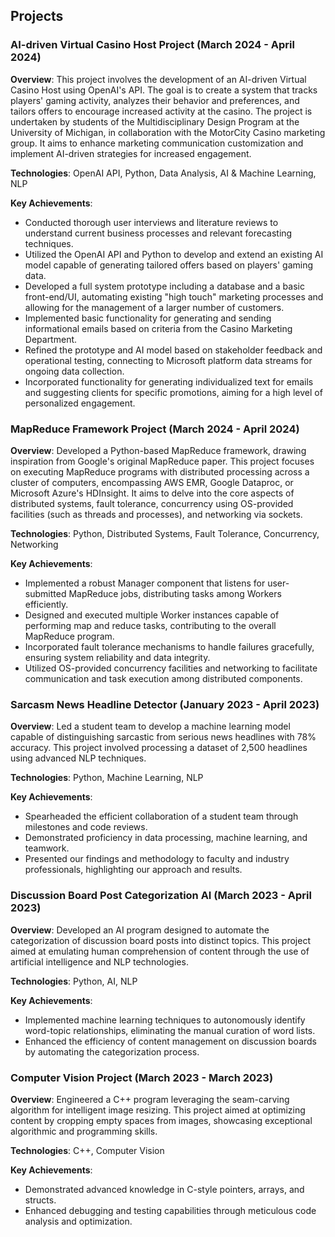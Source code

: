 ## Projects



### AI-driven Virtual Casino Host Project (March 2024 - April 2024)

**Overview**: This project involves the development of an AI-driven Virtual Casino Host using OpenAI's API. The goal is to create a system that tracks players' gaming activity, analyzes their behavior and preferences, and tailors offers to encourage increased activity at the casino. The project is undertaken by students of the Multidisciplinary Design Program at the University of Michigan, in collaboration with the MotorCity Casino marketing group. It aims to enhance marketing communication customization and implement AI-driven strategies for increased engagement.

**Technologies**: OpenAI API, Python, Data Analysis, AI & Machine Learning, NLP

**Key Achievements**:
- Conducted thorough user interviews and literature reviews to understand current business processes and relevant forecasting techniques.
- Utilized the OpenAI API and Python to develop and extend an existing AI model capable of generating tailored offers based on players' gaming data.
- Developed a full system prototype including a database and a basic front-end/UI, automating existing "high touch" marketing processes and allowing for the management of a larger number of customers.
- Implemented basic functionality for generating and sending informational emails based on criteria from the Casino Marketing Department.
- Refined the prototype and AI model based on stakeholder feedback and operational testing, connecting to Microsoft platform data streams for ongoing data collection.
- Incorporated functionality for generating individualized text for emails and suggesting clients for specific promotions, aiming for a high level of personalized engagement.



### MapReduce Framework Project  (March 2024 - April 2024)

**Overview**: Developed a Python-based MapReduce framework, drawing inspiration from Google's original MapReduce paper. This project focuses on executing MapReduce programs with distributed processing across a cluster of computers, encompassing AWS EMR, Google Dataproc, or Microsoft Azure's HDInsight. It aims to delve into the core aspects of distributed systems, fault tolerance, concurrency using OS-provided facilities (such as threads and processes), and networking via sockets.

**Technologies**: Python, Distributed Systems, Fault Tolerance, Concurrency, Networking

**Key Achievements**:
- Implemented a robust Manager component that listens for user-submitted MapReduce jobs, distributing tasks among Workers efficiently.
- Designed and executed multiple Worker instances capable of performing map and reduce tasks, contributing to the overall MapReduce program.
- Incorporated fault tolerance mechanisms to handle failures gracefully, ensuring system reliability and data integrity.
- Utilized OS-provided concurrency facilities and networking to facilitate communication and task execution among distributed components.


### Sarcasm News Headline Detector (January 2023 - April 2023)

**Overview**: Led a student team to develop a machine learning model capable of distinguishing sarcastic from serious news headlines with 78% accuracy. This project involved processing a dataset of 2,500 headlines using advanced NLP techniques.

**Technologies**: Python, Machine Learning, NLP

**Key Achievements**:
- Spearheaded the efficient collaboration of a student team through milestones and code reviews.
- Demonstrated proficiency in data processing, machine learning, and teamwork.
- Presented our findings and methodology to faculty and industry professionals, highlighting our approach and results.

### Discussion Board Post Categorization AI (March 2023 - April 2023)

**Overview**: Developed an AI program designed to automate the categorization of discussion board posts into distinct topics. This project aimed at emulating human comprehension of content through the use of artificial intelligence and NLP technologies.

**Technologies**: Python, AI, NLP

**Key Achievements**:
- Implemented machine learning techniques to autonomously identify word-topic relationships, eliminating the manual curation of word lists.
- Enhanced the efficiency of content management on discussion boards by automating the categorization process.

### Computer Vision Project (March 2023 - March 2023)

**Overview**: Engineered a C++ program leveraging the seam-carving algorithm for intelligent image resizing. This project aimed at optimizing content by cropping empty spaces from images, showcasing exceptional algorithmic and programming skills.

**Technologies**: C++, Computer Vision

**Key Achievements**:
- Demonstrated advanced knowledge in C-style pointers, arrays, and structs.
- Enhanced debugging and testing capabilities through meticulous code analysis and optimization.

